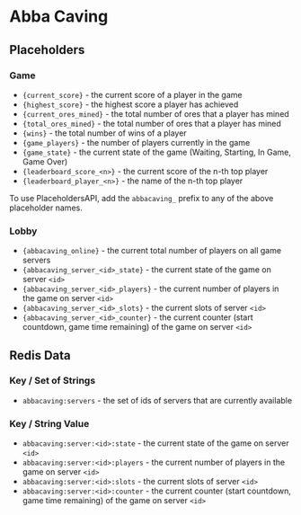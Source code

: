 # Abba Caving

## Placeholders

### Game

* `{current_score}`          - the current score of a player in the game
* `{highest_score}`          - the highest score a player has achieved
* `{current_ores_mined}`     - the total number of ores that a player has mined
* `{total_ores_mined}`       - the total number of ores that a player has mined
* `{wins}`                   - the total number of wins of a player
* `{game_players}`           - the number of players currently in the game
* `{game_state}`             - the current state of the game (Waiting, Starting, In Game, Game Over)
* `{leaderboard_score_<n>}`  - the current score of the n-th top player
* `{leaderboard_player_<n>}` - the name of the n-th top player

To use PlaceholdersAPI, add the `abbacaving_` prefix to any of the above placeholder names.

### Lobby

* `{abbacaving_online}`              - the current total number of players on all game servers
* `{abbacaving_server_<id>_state}`   - the current state of the game on server `<id>`
* `{abbacaving_server_<id>_players}` - the current number of players in the game on server `<id>`
* `{abbacaving_server_<id>_slots}`   - the current slots of server `<id>`
* `{abbacaving_server_<id>_counter}` - the current counter (start countdown, game time remaining) of the game on server `<id>`

## Redis Data

### Key / Set of Strings

* `abbacaving:servers` - the set of ids of servers that are currently available

### Key / String Value

* `abbacaving:server:<id>:state`   - the current state of the game on server `<id>`
* `abbacaving:server:<id>:players` - the current number of players in the game on server `<id>`
* `abbacaving:server:<id>:slots`   - the current slots of server `<id>`
* `abbacaving:server:<id>:counter` - the current counter (start countdown, game time remaining) of the game on server `<id>`
